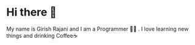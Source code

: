 <h1>Hi there 👋</h1>

<p> My name is Girish Rajani and I am a Programmer 👨‍💻 . I love learning new things and drinking Coffee☕ 

